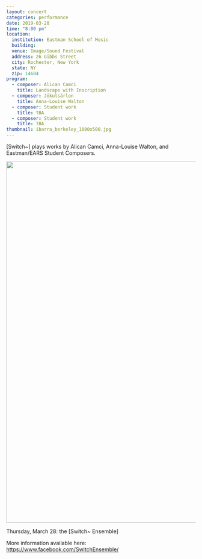 ```yaml
---
layout: concert
categories: performance
date: 2019-03-28
time: "8:00 pm"
location:
  institution: Eastman School of Music
  building:
  venue: Image/Sound Festival
  address: 26 Gibbs Street
  city: Rochester, New York
  state: NY
  zip: 14604
program:
  - composer: Alican Camci
    title: Landscape with Inscription
  - composer: Jökulsárlon
    title: Anna-Louise Walton
  - composer: Student work
    title: TBA
  - composer: Student work
    title: TBA
thumbnail: ibarra_berkeley_1000x500.jpg
---
```


[Switch~] plays works by Alican Camci, Anna-Louise Walton, and Eastman/EARS Student Composers.

<img src="http://switchensemble.github.io/assets/images/arete-poster-1242x1920.jpg" height="960" width="621">

Thursday, March 28:
the [Switch~ Ensemble]

More information available here: <a href="https://www.facebook.com/SwitchEnsemble/" target="blank">https://www.facebook.com/SwitchEnsemble/</a>

